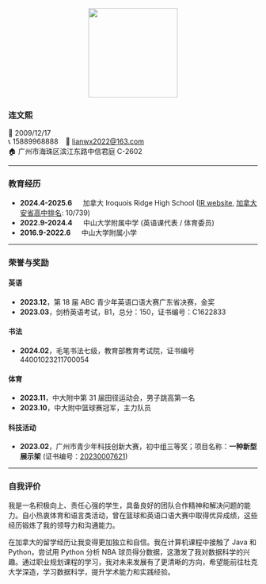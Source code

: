 

<center>

<img style="width: 180px" src="https://fig-lianxh.oss-cn-shenzhen.aliyuncs.com/lianwenxi-2025-circle.png">

</center>

### 连文熙

🎉 2009/12/17 &ensp;    
📞 15889968888 &ensp; 📧 lianwx2022@163.com &ensp;    
🏠 广州市海珠区滨江东路中信君庭 C-2602
  
---

### 教育经历

- **2024.4-2025.6** &emsp; 加拿大 Iroquois Ridge High School ([IR website](https://irs.hdsb.ca/), [加拿大安省高中排名](https://en.wikipedia.org/wiki/Iroquois_Ridge_High_School): 10/739)
- **2022.9-2024.4** &emsp; 中山大学附属中学 (英语课代表 / 体育委员)
- **2016.9-2022.6** &emsp; 中山大学附属小学

---

### 荣誉与奖励

#### 英语
- **2023.12**，第 18 届 ABC 青少年英语口语大赛广东省决赛，金奖
- **2023.03**，剑桥英语考试，B1，总分：150，证书编号：C1622833

#### 书法
- **2024.02**，毛笔书法七级，教育部教育考试院，证书编号 44001023211700054

#### 体育
- **2023.11**，中大附中第 31 届田径运动会，男子跳高第一名
- **2023.10**，中大附中篮球赛冠军，主力队员

#### 科技活动
- **2023.02**，广州市青少年科技创新大赛，初中组三等奖；项目名称：**一种新型展示架** (证书编号：[20230007621](http://kpg.gzdjg.edu.cn/zs/p/dayin?m=print))

---

### 自我评价

我是一名积极向上、责任心强的学生，具备良好的团队合作精神和解决问题的能力。自小热衷体育和语言类活动，曾在篮球和英语口语大赛中取得优异成绩，这些经历锻炼了我的领导力和沟通能力。

在加拿大的留学经历让我变得更加独立和自信。我在计算机课程中接触了 Java 和 Python，尝试用 Python 分析 NBA 球员得分数据，这激发了我对数据科学的兴趣。通过职业规划课程的学习，我对未来发展有了更清晰的方向，希望能前往杜克大学深造，学习数据科学，提升学术能力和实践经验。
